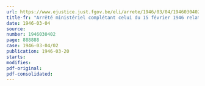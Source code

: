 ```yaml
---
url: https://www.ejustice.just.fgov.be/eli/arrete/1946/03/04/1946030402/justel
title-fr: "Arrêté ministériel complétant celui du 15 février 1946 relatif à la fabrication de lait condense ou évaporé, à la fabrication de poudre de lait et à l'emploi du lait"
date: 1946-03-04
source:
number: 1946030402
page: 888888
case: 1946-03-04/02
publication: 1946-03-20
starts:
modifies:
pdf-original:
pdf-consolidated:
---
```


